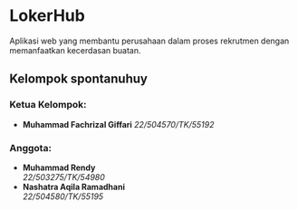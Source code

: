 # LokerHub

Aplikasi web yang membantu perusahaan dalam proses rekrutmen dengan memanfaatkan kecerdasan buatan.

## Kelompok **spontanuhuy**

### Ketua Kelompok:
- **Muhammad Fachrizal Giffari**
  *22/504570/TK/55192*

### Anggota:
- **Muhammad Rendy**  
  *22/503275/TK/54980*
- **Nashatra Aqila Ramadhani**  
  *22/504580/TK/55195*
